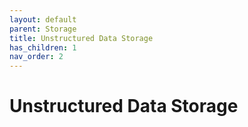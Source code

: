 ```yaml
---
layout: default
parent: Storage
title: Unstructured Data Storage
has_children: 1
nav_order: 2
---
```



# Unstructured Data Storage